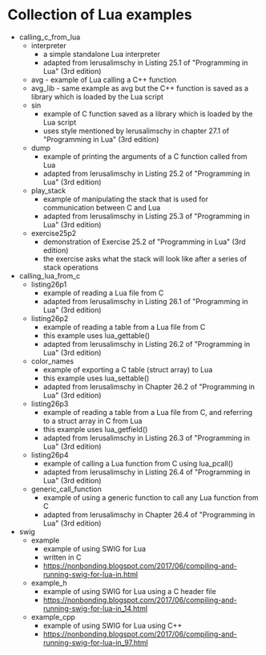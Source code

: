 # Collection of Lua examples

* calling_c_from_lua
  * interpreter
    * a simple standalone Lua interpreter
    * adapted from Ierusalimschy in Listing 25.1 of "Programming in Lua" (3rd edition)
  * avg - example of Lua calling a C++ function
  * avg_lib - same example as avg but the C++ function is saved as a library which is loaded by the Lua script
  * sin
    * example of C function saved as a library which is loaded by the Lua script
    * uses style mentioned by Ierusalimschy in chapter 27.1 of "Programming in Lua" (3rd edition)
  * dump
    * example of printing the arguments of a C function called from Lua
    * adapted from Ierusalimschy in Listing 25.2 of "Programming in Lua" (3rd edition)
  * play_stack
    * example of manipulating the stack that is used for communication between C and Lua
    * adapted from Ierusalimschy in Listing 25.3 of "Programming in Lua" (3rd edition)
  * exercise25p2
    * demonstration of Exercise 25.2 of "Programming in Lua" (3rd edition)
    * the exercise asks what the stack will look like after a series of stack operations
* calling_lua_from_c
  * listing26p1
    * example of reading a Lua file from C
	* adapted from Ierusalimschy in Listing 26.1 of "Programming in Lua" (3rd edition)
  * listing26p2
    * example of reading a table from a Lua file from C
	* this example uses lua_gettable()
	* adapted from Ierusalimschy in Listing 26.2 of "Programming in Lua" (3rd edition)
  * color_names
    * example of exporting a C table (struct array) to Lua
	* this example uses lua_settable()
	* adapted from Ierusalimschy in Chapter 26.2 of "Programming in Lua" (3rd edition)
  * listing26p3
    * example of reading a table from a Lua file from C, and referring to a struct array in C from Lua
	* this example uses lua_getfield()
	* adapted from Ierusalimschy in Listing 26.3 of "Programming in Lua" (3rd edition)
  * listing26p4
    * example of calling a Lua function from C using lua_pcall()
	* adapted from Ierusalimschy in Listing 26.4 of "Programming in Lua" (3rd edition)
  * generic_call_function
    * example of using a generic function to call any Lua function from C
	* adapted from Ierusalimschy in Chapter 26.4 of "Programming in Lua" (3rd edition)
* swig
  * example
    * example of using SWIG for Lua
	* written in C
	* https://nonbonding.blogspot.com/2017/06/compiling-and-running-swig-for-lua-in.html
  * example_h
    * example of using SWIG for Lua using a C header file
	* https://nonbonding.blogspot.com/2017/06/compiling-and-running-swig-for-lua-in_14.html
  * example_cpp
    * example of using SWIG for Lua using C++
	* https://nonbonding.blogspot.com/2017/06/compiling-and-running-swig-for-lua-in_97.html
